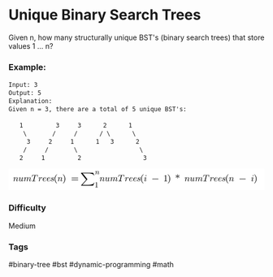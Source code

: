 # Unique Binary Search Trees

Given n, how many structurally unique BST's (binary search trees) that store values 1 ... n?

### Example:

```
Input: 3
Output: 5
Explanation:
Given n = 3, there are a total of 5 unique BST's:

   1         3     3      2      1
    \       /     /      / \      \
     3     2     1      1   3      2
    /     /       \                 \
   2     1         2                 3
```

![96](./96.png)

### Difficulty

Medium

### Tags

#binary-tree #bst #dynamic-programming #math
